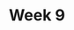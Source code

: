 ---
    title: Week 9
    weekNumber: 9
    days:
      - date: 2024-3-4
        events:
          "**LEC 22**{: .label .label-lecture } Permutation Testing":
            "[CIT 12.3](https://inferentialthinking.com/chapters/12/3/Deflategate.html)"
                
          "**QUIZ 5**{: .label .label-quiz } **Quiz 5 covers Lectures 18-20**":
      - date: 2024-3-6
        events:
          "**LEC 23**{: .label .label-lecture } Correlation":
            "[CIT 15.0-15.2](https://inferentialthinking.com/chapters/15/Prediction.html)"
                
      - date: 2024-3-7
        events:
          
          "**HW 6**{: .label .label-hw } **Hypothesis Testing and Permutation Testing**":
      - date: 2024-3-8
        events:
          "**LEC 24**{: .label .label-lecture } Regression and Least Squares":
            "[CIT 15.2-15.4](https://inferentialthinking.com/chapters/15/2/Regression_Line.html)"
                
---